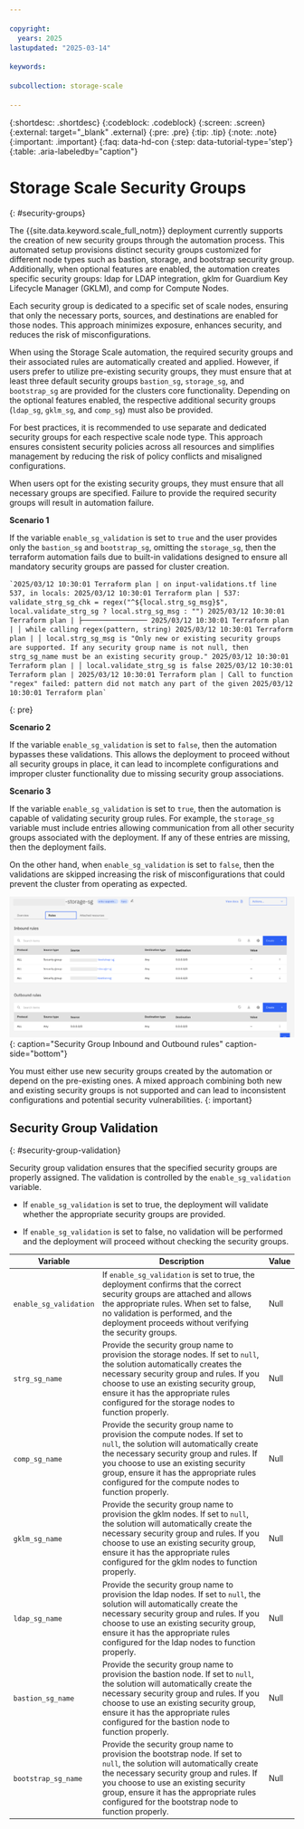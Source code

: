 ```yaml
---

copyright:
  years: 2025
lastupdated: "2025-03-14"

keywords:

subcollection: storage-scale

---
```


{:shortdesc: .shortdesc}
{:codeblock: .codeblock}
{:screen: .screen}
{:external: target="_blank" .external}
{:pre: .pre}
{:tip: .tip}
{:note: .note}
{:important: .important}
{:faq: data-hd-con
{:step: data-tutorial-type='step'}
{:table: .aria-labeledby="caption"}

# Storage Scale Security Groups
{: #security-groups}

The {{site.data.keyword.scale_full_notm}} deployment currently supports the creation of new security groups through the automation process. This automated setup provisions distinct security groups customized for different node types such as bastion, storage, and bootstrap security group. Additionally, when optional features are enabled, the automation creates specific security groups: ldap for LDAP integration, gklm for Guardium Key Lifecycle Manager (GKLM), and comp for Compute Nodes.

Each security group is dedicated to a specific set of scale nodes, ensuring that only the necessary ports, sources, and destinations are enabled for those nodes. This approach minimizes exposure, enhances security, and reduces the risk of misconfigurations.

When using the Storage Scale automation, the required security groups and their associated rules are automatically created and applied. However, if users prefer to utilize pre-existing security groups, they must ensure that at least three default security groups `bastion_sg`, `storage_sg`, and `bootstrap_sg` are provided for the clusters core functionality. Depending on the optional features enabled, the respective additional security groups (`ldap_sg`, `gklm_sg`, and `comp_sg`) must also be provided.

For best practices, it is recommended to use separate and dedicated security groups for each respective scale node type. This approach ensures consistent security policies across all resources and simplifies management by reducing the risk of policy conflicts and misaligned configurations.

When users opt for the existing security groups, they must ensure that all necessary groups are specified. Failure to provide the required security groups will result in automation failure.

**Scenario 1**

If the variable `enable_sg_validation` is set to `true` and the user provides only the `bastion_sg` and `bootstrap_sg`, omitting the `storage_sg`, then the terraform automation fails due to built-in validations designed to ensure all mandatory security groups are passed for cluster creation.

```console
`2025/03/12 10:30:01 Terraform plan | on input-validations.tf line 537, in locals: 2025/03/12 10:30:01 Terraform plan | 537: validate_strg_sg_chk = regex("^${local.strg_sg_msg}$", local.validate_strg_sg ? local.strg_sg_msg : "") 2025/03/12 10:30:01 Terraform plan | ├──────────────── 2025/03/12 10:30:01 Terraform plan | │ while calling regex(pattern, string) 2025/03/12 10:30:01 Terraform plan | │ local.strg_sg_msg is "Only new or existing security groups are supported. If any security group name is not null, then strg_sg_name must be an existing security group." 2025/03/12 10:30:01 Terraform plan | │ local.validate_strg_sg is false 2025/03/12 10:30:01 Terraform plan | 2025/03/12 10:30:01 Terraform plan | Call to function "regex" failed: pattern did not match any part of the given 2025/03/12 10:30:01 Terraform plan`
```
{: pre}

**Scenario 2**

If the variable `enable_sg_validation` is set to `false`, then the automation bypasses these validations. This allows the deployment to proceed without all security groups in place, it can lead to incomplete configurations and improper cluster functionality due to missing security group associations.

**Scenario 3**

If the variable `enable_sg_validation` is set to `true`, then the automation is capable of validating security group rules. For example, the `storage_sg` variable must include entries allowing communication from all other security groups associated with the deployment. If any of these entries are missing, then the deployment fails.

On the other hand, when `enable_sg_validation` is set to `false`, then the validations are skipped increasing the risk of misconfigurations that could prevent the cluster from operating as expected.

![Security Group Rules](images/security-group-rules.png){: caption="Security Group Inbound and Outbound rules" caption-side="bottom"}

You must either use new security groups created by the automation or depend on the pre-existing ones. A mixed approach combining both new and existing security groups is not supported and can lead to inconsistent configurations and potential security vulnerabilities.
{: important}

## Security Group Validation
{: #security-group-validation}

Security group validation ensures that the specified security groups are properly assigned. The validation is controlled by the `enable_sg_validation` variable.

* If `enable_sg_validation` is set to true, the deployment will validate whether the appropriate security groups are provided.

* If `enable_sg_validation` is set to false, no validation will be performed and the deployment will proceed without checking the security groups.

| Variable	|Description	| Value |
|----------|----------|----------|
|`enable_sg_validation`| If `enable_sg_validation` is set to true, the deployment confirms that the correct security groups are attached and allows the appropriate rules. When set to false, no validation is performed, and the deployment proceeds without verifying the security groups. | Null |
|`strg_sg_name`| Provide the security group name to provision the storage nodes. If set to `null`, the solution automatically creates the necessary security group and rules. If you choose to use an existing security group, ensure it has the appropriate rules configured for the storage nodes to function properly. | Null |
|`comp_sg_name`| Provide the security group name to provision the compute nodes. If set to `null`, the solution will automatically create the necessary security group and rules. If you choose to use an existing security group, ensure it has the appropriate rules configured for the compute nodes to function properly. | Null |
|`gklm_sg_name`| Provide the security group name to provision the gklm nodes. If set to `null`, the solution will automatically create the necessary security group and rules. If you choose to use an existing security group, ensure it has the appropriate rules configured for the gklm nodes to function properly. | Null |
|`ldap_sg_name`| Provide the security group name to provision the ldap nodes. If set to `null`, the solution will automatically create the necessary security group and rules. If you choose to use an existing security group, ensure it has the appropriate rules configured for the ldap nodes to function properly. | Null |
|`bastion_sg_name`| Provide the security group name to provision the bastion node. If set to `null`, the solution will automatically create the necessary security group and rules. If you choose to use an existing security group, ensure it has the appropriate rules configured for the bastion node to function properly. | Null |
|`bootstrap_sg_name`| Provide the security group name to provision the bootstrap node. If set to `null`, the solution will automatically create the necessary security group and rules. If you choose to use an existing security group, ensure it has the appropriate rules configured for the bootstrap node to function properly. | Null |
